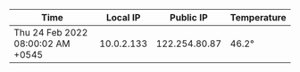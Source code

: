 | Time     | Local IP | Public IP | Temperature |
| ----------- | ----------- | ----------- | ----------- |
| Thu 24 Feb 2022 08:00:02 AM +0545      | 10.0.2.133     | 122.254.80.87  | 46.2° |
